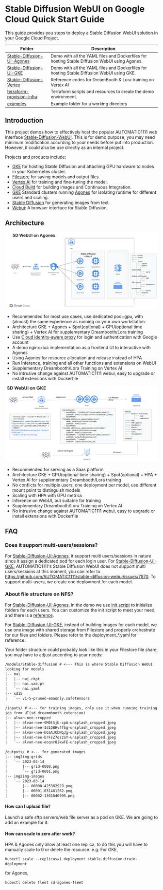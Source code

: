 # Stable Diffusion WebUI on Google Cloud Quick Start Guide

This guide provides you steps to deploy a Stable Diffusion WebUI solution in your Google Cloud Project.

| Folder                             | Description                                                                                                                                                                                                                                                                                   |
|------------------------------------|-----------------------------------------------------------------------------------------------------------------------------------------------------------------------------------------------------------------------------------------------------------------------------------------------|
| [Stable-Diffusion-UI-Agones](./Stable-Diffusion-UI-Agones/README.md) | Demo with all the YAML files and Dockerfiles for hosting Stable Diffusion WebUI using Agones. |
| [Stable-Diffusion-UI-GKE](./Stable-Diffusion-UI-GKE/README.md) | Demo with all the YAML files and Dockerfiles for hosting Stable Diffusion WebUI using GKE. |
| [Stable-Diffusion-Vertex](./Stable-Diffusion-Vertex/README.md) | Reference codes for DreamBooth & Lora training on Vertex AI |
| [terraform-provision-infra](./terraform-provision-infra/README.md) | Terraform scripts and resources to create the demo environment. |
| [examples](./examples) | Example folder for a working directory | 

## Introduction
   This project demos how to effectively host the popular AUTOMATIC1111 web interface [Stable-Diffusion-WebUI](https://github.com/AUTOMATIC11111/stable-diffusion-webui).
   This is for demo purpose, you may need minimum modification according to your needs before put into production. However, it could also be use directly as an internal project.
   

   Projects and products include:
*   [GKE](https://cloud.google.com/kubernetes-engine) for hosting Stable Diffusion and attaching GPU hardware to nodes in your Kubernetes cluster.
*   [Filestore](https://cloud.google.com/filestore) for saving models and output files.
*   [Vertex AI](https://cloud.google.com/vertex-ai) for training and fine-tuning the model.
*   [Cloud Build](https://cloud.google.com/build) for building images and Continuous Integration.
*   [GKE](https://cloud.google.com/kubernetes-engine) Standard clusters running [Agones](https://agones.dev/) for isolating runtime for different users and scaling.
*   [Stable Diffusion](https://huggingface.co/runwayml/stable-diffusion-v1-5) for generating images from text.
*   [Webui](https://github.com/AUTOMATIC1111/stable-diffusion-webui): A browser interface for Stable Diffusion.

## Architecture
![Agones](Stable-Diffusion-UI-Agones/images/sd-webui-agones.png)
* Recommended for most use cases, use dedicated pod+gpu, with (almost) the same experience as running on your own workstation.
* Architecture GKE + Agones + Spot(optional) + GPU(optional time sharing) + Vertex AI for supplementary Dreambooth/Lora training
* Use [Cloud identity-aware proxy](https://cloud.google.com/iap) for login and authentication with Google account
* A demo nginx+lua implementation as a frontend UI to interactive with Agones
* Using Agones for resource allocation and release instead of HPA
* Run Inference, training and all other functions and extensions on WebUI
* Supplementary Dreambooth/Lora Training on Vertex AI
* No intrusive change against AUTOMATIC1111 webui, easy to upgrade or install extensions with Dockerfile

![GKE](Stable-Diffusion-UI-GKE/images/sd-webui-gke.png)
* Recommended for serving as a Saas platform
* Architecture GKE + GPU(optional time sharing) + Spot(optional) + HPA + Vertex AI for supplementary Dreambooth/Lora training
* No conflicts for multiple users, one deployment per model, use different mount point to distinguish models
* Scaling with HPA with GPU metrics
* Inference on WebUI, but suitable for training
* Supplementary Dreambooth/Lora Training on Vertex AI
* No intrusive change against AUTOMATIC1111 webui, easy to upgrade or install extensions with Dockerfile

## FAQ
### Does it support multi-users/sessions?

For [Stable-Diffusion-UI-Agones](./Stable-Diffusion-UI-Agones/README.md), it support multi users/sessions in nature since it assign a dedicated pod for each login user.
For [Stable-Diffusion-UI-GKE](./Stable-Diffusion-UI-GKE/README.md), AUTOMATIC1111's Stable Diffusion WebUI does not support multi users/sessions at this moment, you can refer to https://github.com/AUTOMATIC1111/stable-diffusion-webui/issues/7970. To support multi-users, we create one deployment for each model.

### About file structure on NFS?
For [Stable-Diffusion-UI-Agones](./Stable-Diffusion-UI-Agones/README.md), in the demo we use [init script](./Stable-Diffusion-UI-Agones/sd-webui/user-watch.py) to initialize folders for each users.
You can customize the init script to meet your need, and there is a [reference](./examples/sd-webui/user-watch.py).

For [Stable-Diffusion-UI-GKE](./Stable-Diffusion-UI-GKE/README.md), instead of building images for each model, we use one image with shared storage from Filestore and properly orchestrate for our files and folders.
Please refer to the deployment_*.yaml for reference.

Your folder structure could probably look like this in your Filestore file share, you may have to adjust according to your needs:
```
/models/Stable-diffusion # <--- This is where Stable Diffusion WebUI looking for models
|-- nai
|   |-- nai.ckpt
|   |-- nai.vae.pt
|   `-- nai.yaml
|-- sd15
|   `-- v1-5-pruned-emaonly.safetensors

/inputs/ # <--- for training images, only use it when running training job from UI(sd_dreammbooth_extension)
|-- alvan-nee-cropped
|   |-- alvan-nee-9M0tSjb-cpA-unsplash_cropped.jpeg
|   |-- alvan-nee-Id1DBHv4fbg-unsplash_cropped.jpeg
|   |-- alvan-nee-bQaAJCbNq3g-unsplash_cropped.jpeg
|   |-- alvan-nee-brFsZ7qszSY-unsplash_cropped.jpeg
|   `-- alvan-nee-eoqnr8ikwFE-unsplash_cropped.jpeg

/outputs/ # <--- for generated images
|-- img2img-grids
|   `-- 2023-03-14
|       |-- grid-0000.png
|       `-- grid-0001.png
|-- img2img-images
|   `-- 2023-03-14
|       |-- 00000-425382929.png
|       |-- 00001-631481262.png
|       |-- 00002-1301840995.png
```
#### How can I upload file?
Launch a safe sftp servers/web file server as a pod on GKE. We are going to add an example for it.

#### How can scale to zero after work?
HPA & Agones only allow at least one replica, to do this you will have to manually scale to 0 or delete the resource.
e.g. For GKE,
```
kubectl scale --replicas=1 deployment stable-diffusion-train-deployment
```
for Agones,
```
kubectl delete fleet sd-agones-fleet
```